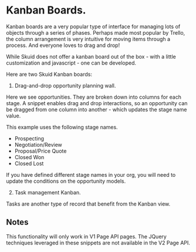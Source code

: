 # Kanban Boards. 

Kanban boards are a very popular type of interface for managing lots of objects through a series of phases.  Perhaps made most popular by Trello, the column arrangement is very intuitive for moving items through a process.  And everyone loves to drag and drop!

While Skuid does not offer a kanban board out of the box - with a little customization and javascript - one can be developed. 

Here are two Skuid Kanban boards:  

1.  Drag-and-drop opportunity planning wall. 

Here we see opportunities. They are broken down into columns for each stage.  A snippet enables drag and drop interactions, so an opportunity can be dragged from one column into another - which updates the stage name value.

This example uses the following stage names.  
- Prospecting
- Negotiation/Review
- Proposal/Price Quote
- Closed Won
- Closed Lost

If you have defined different stage names in your org,  you will need to update the conditions on the opportunity models. 

2. Task management Kanban.  

Tasks are another type of record that benefit from the Kanban view.  

## Notes

This functionality will only work in V1 Page API pages. The JQuery techniques leveraged in these snippets are not available in the V2 Page API. 
